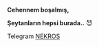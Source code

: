 **Cehennem boşalmış,**

**Şeytanların hepsi burada..** 😈

Telegram [NEKROS](t.me/nekroshazretleri) 
